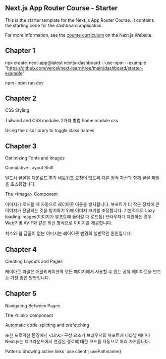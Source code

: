 ## Next.js App Router Course - Starter

This is the starter template for the Next.js App Router Course. It contains the starting code for the dashboard application.

For more information, see the [course curriculum](https://nextjs.org/learn) on the Next.js Website.

## Chapter 1

npx create-next-app@latest nextjs-dashboard --use-npm --example "https://github.com/vercel/next-learn/tree/main/dashboard/starter-example"

npm i
npm run dev

## Chapter 2

CSS Styling

Tailwind and CSS modules 2가지 방법
home.module.css

Using the clsx library to toggle class names

## Chapter 3

Optimizing Fonts and Images

Cumulative Layout Shift

빌드시 글꼴을 다운로드
추가 네트워크 요청이 없도록 다른 정적 자산과 함께 글꼴 파일을 호스팅합니다.

The &lt;Image&gt; Component

이미지가 로드될 때 자동으로 레이아웃 이동을 방지합니다.
뷰포트가 더 작은 장치에 큰 이미지가 전달되는 것을 방지하기 위해 이미지 크기를 조정합니다.
기본적으로 Lazy loading images(이미지가 뷰포트에 들어갈 때 로드됨)
브라우저가 지원하는 경우 WebP 및 AVIF와 같은 최신 형식으로 이미지를 제공합니다.

치수와 웹 글꼴이 없는 이미지는 레이아웃 변경의 일반적인 원인입니다.

## Chapter 4

Creating Layouts and Pages

레이아웃 파일은 애플리케이션의 모든 페이지에서 사용할 수 있는 공유 레이아웃을 만드는 가장 좋은 방법입니다.

## Chapter 5

Navigating Between Pages

The &lt;Link&gt; component

Automatic code-splitting and prefetching

또한 프로덕션 환경에서 &lt;Link&gt; 구성 요소가 브라우저의 뷰포트에 나타날 때마다 Next.js는 백그라운드에서 연결된 경로에 대한 코드를 자동으로 미리 가져옵니다.

Pattern: Showing active links
'use client'; usePathname()

